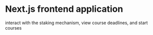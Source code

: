 # Next.js frontend application

interact with the staking mechanism, view course deadlines, and start courses